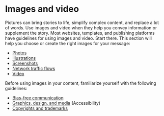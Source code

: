 # Images and video

Pictures
can bring stories to life, simplify complex content, and replace
a lot of words. Use images and video when they help you convey
information or supplement the story. Most websites, templates, and
publishing platforms have guidelines for using images and video.
Start there. This section will help you choose or create the right
images for your message:

  - [Photos](https://worldready.cloudapp.net/Styleguide/Read?id=2700&topicid=36403)
  - [Illustrations](https://worldready.cloudapp.net/Styleguide/Read?id=2700&topicid=36404)
  - [Screenshots](https://worldready.cloudapp.net/Styleguide/Read?id=2700&topicid=36405)
  - [Network traffic flows](https://worldready.cloudapp.net/Styleguide/Read?id=2700&topicid=36406)
  - [Video](https://worldready.cloudapp.net/Styleguide/Read?id=2700&topicid=36407)

Before using images in your content, familiarize yourself with the following guidelines:

  - [Bias-free communication](https://worldready.cloudapp.net/Styleguide/Read?id=2700&topicid=26708)
  - [Graphics, design, and media](https://worldready.cloudapp.net/Styleguide/Read?id=2700&topicid=32191) (Accessibility)
  - [Copyrights and trademarks](https://worldready.cloudapp.net/Styleguide/Read?id=2700&topicid=26696)
